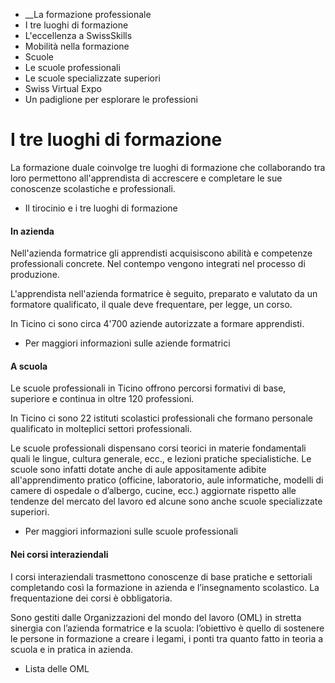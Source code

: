   * __La formazione professionale
  * I tre luoghi di formazione
  * L'eccellenza a SwissSkills
  * Mobilità nella formazione
  * Scuole
  * Le scuole professionali
  * Le scuole specializzate superiori
  * Swiss Virtual Expo
  * Un padiglione per esplorare le professioni

#  I tre luoghi di formazione

La formazione duale coinvolge tre luoghi di formazione che collaborando tra
loro permettono all'apprendista di accrescere e completare le sue conoscenze
scolastiche e professionali.

  * Il tirocinio e i tre luoghi di formazione

####  In azienda

Nell'azienda formatrice gli apprendisti acquisiscono abilità e competenze
professionali concrete. Nel contempo vengono integrati nel processo di
produzione.

L'apprendista nell'azienda formatrice è seguito, preparato e valutato da un
formatore qualificato, il quale deve frequentare, per legge, un corso.

In Ticino ci sono circa 4'700 aziende autorizzate a formare apprendisti.

  * Per maggiori informazioni sulle aziende formatrici

####  A scuola

Le scuole professionali in Ticino offrono percorsi formativi di base,
superiore e continua in oltre 120 professioni.

In Ticino ci sono 22 istituti scolastici professionali che formano personale
qualificato in molteplici settori professionali.

Le scuole professionali dispensano corsi teorici in materie fondamentali quali
le lingue, cultura generale, ecc., e lezioni pratiche specialistiche. Le
scuole sono infatti dotate anche di aule appositamente adibite
all'apprendimento pratico (officine, laboratorio, aule informatiche, modelli
di camere di ospedale o d’albergo, cucine, ecc.) aggiornate rispetto alle
tendenze del mercato del lavoro ed alcune sono anche scuole specializzate
superiori.

  * Per maggiori informazioni sulle scuole professionali

####  Nei corsi interaziendali

I corsi interaziendali trasmettono conoscenze di base pratiche e settoriali
completando così la formazione in azienda e l’insegnamento scolastico. La
frequentazione dei corsi è obbligatoria.

Sono gestiti dalle Organizzazioni del mondo del lavoro (OML) in stretta
sinergia con l’azienda formatrice e la scuola: l’obiettivo è quello di
sostenere le persone in formazione a creare i legami, i ponti tra quanto fatto
in teoria a scuola e in pratica in azienda.

  * Lista delle OML


